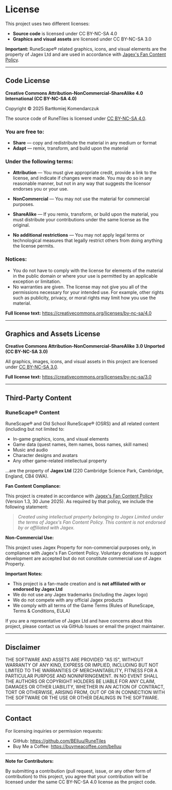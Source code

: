 # License

This project uses two different licenses:
- **Source code** is licensed under CC BY-NC-SA 4.0
- **Graphics and visual assets** are licensed under CC BY-NC-SA 3.0

**Important:** RuneScape® related graphics, icons, and visual elements are the property of Jagex Ltd and are used in accordance with [Jagex's Fan Content Policy](https://legal.jagex.com/docs/policies/fan-content-policy).

---

## Code License

**Creative Commons Attribution-NonCommercial-ShareAlike 4.0 International (CC BY-NC-SA 4.0)**

Copyright © 2025 Bartłomiej Komendarczuk

The source code of RuneTiles is licensed under [CC BY-NC-SA 4.0](https://creativecommons.org/licenses/by-nc-sa/4.0/).

### You are free to:

- **Share** — copy and redistribute the material in any medium or format
- **Adapt** — remix, transform, and build upon the material

### Under the following terms:

- **Attribution** — You must give appropriate credit, provide a link to the license, and indicate if changes were made. You may do so in any reasonable manner, but not in any way that suggests the licensor endorses you or your use.

- **NonCommercial** — You may not use the material for commercial purposes.

- **ShareAlike** — If you remix, transform, or build upon the material, you must distribute your contributions under the same license as the original.

- **No additional restrictions** — You may not apply legal terms or technological measures that legally restrict others from doing anything the license permits.

### Notices:

- You do not have to comply with the license for elements of the material in the public domain or where your use is permitted by an applicable exception or limitation.
- No warranties are given. The license may not give you all of the permissions necessary for your intended use. For example, other rights such as publicity, privacy, or moral rights may limit how you use the material.

**Full license text:** https://creativecommons.org/licenses/by-nc-sa/4.0

---

## Graphics and Assets License

**Creative Commons Attribution-NonCommercial-ShareAlike 3.0 Unported (CC BY-NC-SA 3.0)**

All graphics, images, icons, and visual assets in this project are licensed under [CC BY-NC-SA 3.0](https://creativecommons.org/licenses/by-nc-sa/3.0/).

**Full license text:** https://creativecommons.org/licenses/by-nc-sa/3.0

---

## Third-Party Content

### RuneScape® Content

RuneScape® and Old School RuneScape® (OSRS) and all related content (including but not limited to:
- In-game graphics, icons, and visual elements
- Game data (quest names, item names, boss names, skill names)
- Music and audio
- Character designs and avatars
- Any other game-related intellectual property

...are the property of **Jagex Ltd** (220 Cambridge Science Park, Cambridge, England, CB4 0WA).

**Fan Content Compliance:**

This project is created in accordance with [Jagex's Fan Content Policy](https://legal.jagex.com/docs/policies/fan-content-policy) (Version 1.3, 30 June 2025). As required by that policy, we include the following statement:

> _Created using intellectual property belonging to Jagex Limited under the terms of Jagex's Fan Content Policy. This content is not endorsed by or affiliated with Jagex._

**Non-Commercial Use:**

This project uses Jagex Property for non-commercial purposes only, in compliance with Jagex's Fan Content Policy. Voluntary donations to support development are accepted but do not constitute commercial use of Jagex Property.

**Important Notes:**
- This project is a fan-made creation and is **not affiliated with or endorsed by Jagex Ltd**
- We do not use any Jagex trademarks (including the Jagex logo)
- We do not compete with any official Jagex products
- We comply with all terms of the Game Terms (Rules of RuneScape, Terms & Conditions, EULA)

If you are a representative of Jagex Ltd and have concerns about this project, please contact us via GitHub Issues or email the project maintainer.

---

## Disclaimer

THE SOFTWARE AND ASSETS ARE PROVIDED "AS IS", WITHOUT WARRANTY OF ANY KIND, EXPRESS OR IMPLIED, INCLUDING BUT NOT LIMITED TO THE WARRANTIES OF MERCHANTABILITY, FITNESS FOR A PARTICULAR PURPOSE AND NONINFRINGEMENT. IN NO EVENT SHALL THE AUTHORS OR COPYRIGHT HOLDERS BE LIABLE FOR ANY CLAIM, DAMAGES OR OTHER LIABILITY, WHETHER IN AN ACTION OF CONTRACT, TORT OR OTHERWISE, ARISING FROM, OUT OF OR IN CONNECTION WITH THE SOFTWARE OR THE USE OR OTHER DEALINGS IN THE SOFTWARE.

---

## Contact

For licensing inquiries or permission requests:
- GitHub: https://github.com/BElluu/RuneTiles
- Buy Me a Coffee: https://buymeacoffee.com/belluu

---

**Note for Contributors:**

By submitting a contribution (pull request, issue, or any other form of contribution) to this project, you agree that your contribution will be licensed under the same CC BY-NC-SA 4.0 license as the project code.
